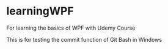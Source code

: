 # learningWPF
For learning the basics of WPF with Udemy Course

This is for testing the commit function of Git Bash in Windows